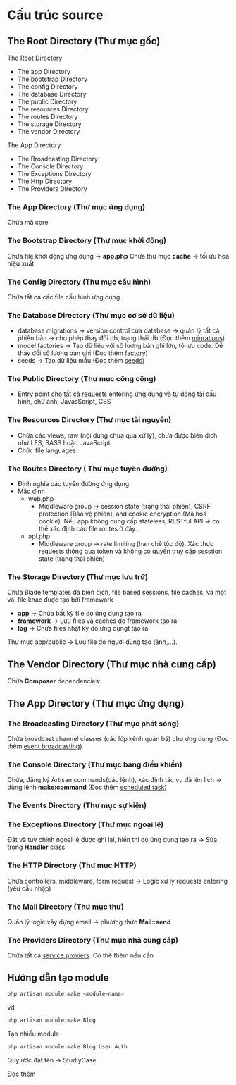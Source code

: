# Cấu trúc source

## The Root Directory (Thư mục gốc)

The Root Directory
* The app Directory
* The bootstrap Directory
* The config Directory
* The database Directory
* The public Directory
* The resources Directory
* The routes Directory
* The storage Directory
* The vendor Directory

The App Directory
* The Broadcasting Directory
* The Console Directory
* The Exceptions Directory
* The Http Directory
* The Providers Directory

### The App Directory (Thư mục ứng dụng)

Chứa mã core 

### The Bootstrap Directory (Thư mục khởi động)

Chứa file khởi động ứng dụng -> **app.php**
Chứa thư mục **cache** -> tối ưu hoá hiệu xuất

### The Config Directory (Thư mục cấu hình)

Chứa tất cả các file cấu hình ứng dụng

### The Database Directory (Thư mục cơ sở dữ liệu)

* database migrations -> version control của database -> quản lý tất cả phiên bản -> cho phép thay đổi db, trạng thái db.(Đọc thêm [migrations](https://viblo.asia/p/migration-trong-laravel-va-nhung-dieu-can-biet-ByEZkyEy5Q0))
* model factories -> Tạo dữ liệu với số lượng bản ghi lớn, tối ưu code. Dễ thay đổi số lượng bản ghi  (Đọc thêm [factory](https://viblo.asia/p/seeder-va-model-factory-trong-laravel-ban-da-thu-chua-ByEZkvoAKQ0))
* seeds -> Tạo dữ liệu mẫu (Đọc thêm [seeds](https://viblo.asia/p/seeder-va-model-factory-trong-laravel-ban-da-thu-chua-ByEZkvoAKQ0))

### The Public Directory (Thư mục công cộng)

* Entry point cho tất cả requests entering ứng dụng và tự động tải cấu hình, chứ ảnh, JavasScript, CSS

### The Resources Directory (Thư mục tài nguyên)

* Chứa các views, raw (nội dung chưa qua xử lý), chưa được biên dich như LES, SASS hoặc JavaScript. 
* Chức file languages

### The Routes Directory ( Thư mục tuyên đường)

* Định nghĩa các tuyến đường ứng dụng
* Mặc định
    * web.php
        - Middleware group -> session state (trạng thái phiên), CSRF protection (Bảo vệ phiên), and cookie encryption (Mã hoá cookie). Nếu app không cung cấp stateless, RESTful API => có thể xác định các file routes ở đây.
    * api.php
        - Middleware group -> rate limiting (hạn chế tốc độ). Xác thực requests thông qua token và không có quyền truy cập sesstion state (trạng thái phiên)

### The Storage Directory (Thư mục lưu trữ)

Chứa Blade templates đã biên dịch, file based sessions, file caches, và một vài file khác được tạo bởi framework

* **app** -> Chứa bất kỳ file do ứng dụng tạo ra
* **framework** -> Lưu files và caches do framework tạo ra
* **log** -> Chứa files nhật ký do ứng dụngt tạo ra

Thư mục app/public -> Lưu file do người dùng tạo (ảnh,...).

## The Vendor Directory (Thư mục nhà cung cấp)

Chứa **Composer** dependencies:

## The App Directory (Thư mục ứng dụng)

### The Broadcasting Directory (Thư mục phát sóng)

Chứa broadcast channel classes (các lớp kênh quản bá) cho ứng dụng (Đọc thêm [event broadcasting](https://laravel.com/docs/8.x/broadcasting))

### The Console Directory (Thư mục bảng điều khiển)

Chứa, đăng ký Artisan commands(các lệnh), xác định tác vụ đã lên lịch -> dùng lệnh **make:command** (Đọc thêm [scheduled task](https://laravel.com/docs/8.x/scheduling))

### The Events Directory (Thư mục sự kiện)

### The Exceptions Directory (Thư mục ngoại lệ)

Đặt và tuỳ chỉnh ngoại lệ được ghi lại, hiển thị do ứng dụng tạo ra -> Sửa trong **Handler** class

### The HTTP Directory (Thư mục HTTP)

Chứa controllers, middleware, form request -> Logic xử lý requests entering (yêu cầu nhập) 

### The Mail Directory (Thư mục thư)

Quản lý logic xây dựng email  -> phương thức **Mail::send** 

### The Providers Directory (Thư mục nhà cung cấp)

Chứa tất cả [service proviers](https://laravel.com/docs/8.x/providers). Có thể thêm nếu cần


## Hướng dẫn tạo module

```bash
php artisan module:make <module-name>
```

vd
```bash
php artisan module:make Blog
```

Tạo nhiều module

```bash
php artisan module:make Blog User Auth
```

Quy ước đặt tên -> StudlyCase

[Đọc thêm](https://nwidart.com/laravel-modules/v6/basic-usage/creating-a-module)

